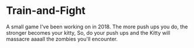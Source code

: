 # Train-and-Fight
A small game I've been working on in 2018. The more push ups you do, the stronger becomes your kitty, So, do your push ups and the Kitty will massacre aaaall the zombies you'll encounter. 
